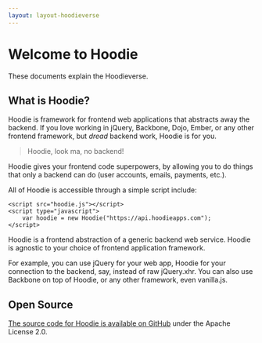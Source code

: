 ```yaml
---
layout: layout-hoodieverse
---
```


# Welcome to Hoodie

These documents explain the Hoodieverse.

## What is Hoodie?

Hoodie is framework for frontend web applications that abstracts away the backend. If you love working in jQuery, Backbone, Dojo, Ember, or any other frontend framework, but *dread* backend work, Hoodie is for you.

> Hoodie, look ma, no backend!

Hoodie gives your frontend code superpowers, by allowing you to do things that only a backend can do (user accounts, emails, payments, etc.).

All of Hoodie is accessible through a simple script include:

<pre><code>&lt;script src="hoodie.js"&gt;&lt;/script&gt;
&lt;script type="javascript"&gt;
	var hoodie = new Hoodie("https://api.hoodieapps.com");
&lt;/script&gt;</code></pre>
Hoodie is a frontend abstraction of a generic backend web service. Hoodie is agnostic to your choice of frontend application framework.

For example, you can use jQuery for your web app, Hoodie for your connection to the backend, say, instead of raw 
jQuery.xhr. You can also use Backbone on top of Hoodie, or any other framework, even vanilla.js.


## Open Source

<a href="http://github.com/hoodiehq" target="_blank">The source code for Hoodie is available on GitHub</a> under the Apache License 2.0.
